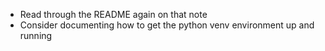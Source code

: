 - Read through the README again on that note
- Consider documenting how to get the python venv environment up and running
